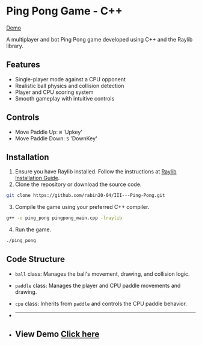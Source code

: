 


#   Ping Pong Game - C++     
[Demo](https://www.linkedin.com/feed/update/urn:li:activity:7227670678164938752/)

A multiplayer and bot Ping Pong game developed using C++ and the Raylib library.

## Features

- Single-player mode against a CPU opponent
- Realistic ball physics and collision detection
- Player and CPU scoring system
- Smooth gameplay with intuitive controls

## Controls

- Move Paddle Up: `W` 'Upkey'
- Move Paddle Down: `S` 'DownKey'

## Installation

1. Ensure you have Raylib installed. Follow the instructions at [Raylib Installation Guide](https://github.com/raysan5/raylib#installation).
2. Clone the repository or download the source code.

```bash
git clone https://github.com/rabin20-04/III---Ping-Pong.git
```

3. Compile the game using your preferred C++ compiler.

```bash
g++ -o ping_pong pingpong_main.cpp -lraylib
```

4. Run the game.

```bash
./ping_pong
```

## Code Structure

- `ball` class: Manages the ball's movement, drawing, and collision logic.
- `paddle` class: Manages the player and CPU paddle movements and drawing.
- `cpu` class: Inherits from `paddle` and controls the CPU paddle behavior.
- <hr>

- ## View Demo [Click here](https://www.linkedin.com/feed/update/urn:li:activity:7227670678164938752/)
  

